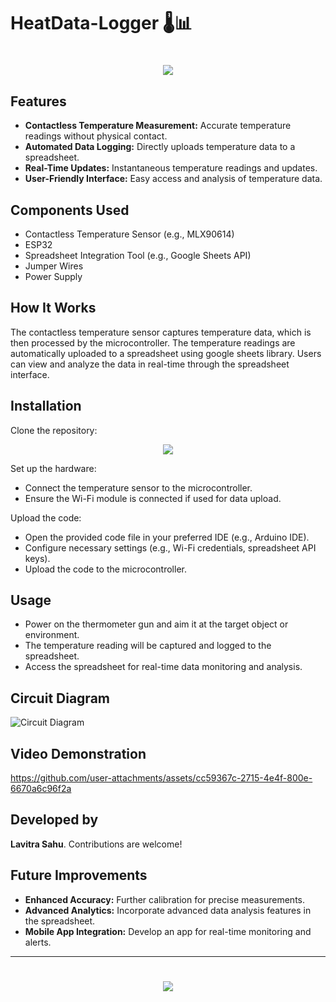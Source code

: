# HeatData-Logger 🌡️📊

<h1 align="center">
    <img src="https://readme-typing-svg.herokuapp.com/?font=Righteous&size=35&center=true&vCenter=true&width=700&height=100&duration=4000&lines=HeatData-Logger!+🌡️;" />
</h1>

## Features
- **Contactless Temperature Measurement:** Accurate temperature readings without physical contact.
- **Automated Data Logging:** Directly uploads temperature data to a spreadsheet.
- **Real-Time Updates:** Instantaneous temperature readings and updates.
- **User-Friendly Interface:** Easy access and analysis of temperature data.

## Components Used
- Contactless Temperature Sensor (e.g., MLX90614)
- ESP32
- Spreadsheet Integration Tool (e.g., Google Sheets API)
- Jumper Wires
- Power Supply

## How It Works

The contactless temperature sensor captures temperature data, which is then processed by the microcontroller. The temperature readings are automatically uploaded to a spreadsheet using google sheets library. Users can view and analyze the data in real-time through the spreadsheet interface.

## Installation
Clone the repository:
<div align="center">
    <a href="https://github.com/TechArcanist/HeatData-Logger.git">
        <img src="https://img.shields.io/badge/Clone_Repository-007ACC?style=for-the-badge&logo=github&logoColor=white" />
    </a>
</div>

Set up the hardware:
- Connect the temperature sensor to the microcontroller.
- Ensure the Wi-Fi module is connected if used for data upload.

Upload the code:
- Open the provided code file in your preferred IDE (e.g., Arduino IDE).
- Configure necessary settings (e.g., Wi-Fi credentials, spreadsheet API keys).
- Upload the code to the microcontroller.

## Usage
- Power on the thermometer gun and aim it at the target object or environment.
- The temperature reading will be captured and logged to the spreadsheet.
- Access the spreadsheet for real-time data monitoring and analysis.

## Circuit Diagram
![Circuit Diagram](circuit-diagram.png)  <!-- Add your actual circuit diagram image -->

## Video Demonstration

https://github.com/user-attachments/assets/cc59367c-2715-4e4f-800e-6670a6c96f2a

## Developed by
**Lavitra Sahu**. Contributions are welcome!

## Future Improvements
- **Enhanced Accuracy:** Further calibration for precise measurements.
- **Advanced Analytics:** Incorporate advanced data analysis features in the spreadsheet.
- **Mobile App Integration:** Develop an app for real-time monitoring and alerts.

---

<h1 align="center">
    <img src="https://readme-typing-svg.herokuapp.com/?font=Righteous&size=35&center=true&vCenter=true&width=500&height=70&duration=4000&lines=Thanks+for+Visiting!+👋;" />
</h1>
